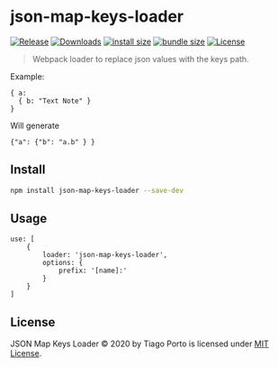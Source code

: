 # json-map-keys-loader

[![Release](https://img.shields.io/npm/v/json-map-keys-loader.svg?style=flat-square&label=release)](https://github.com/tiagoporto/json-map-keys/releases)
[![Downloads](https://img.shields.io/npm/dt/json-map-keys-loader.svg?logo=npm&style=flat-square)](https://www.npmjs.com/package/json-map-keys-loader)
[![install size](https://packagephobia.now.sh/badge?p=json-map-keys-loader)](https://packagephobia.now.sh/result?p=json-map-keys-loader)
[![bundle size](https://img.shields.io/bundlephobia/min/json-map-keys-loader?style=flat-square&label=bundle%20size)](https://bundlephobia.com/result?p=json-map-keys-loader)
[![License](https://img.shields.io/github/license/tiagoporto/json-map-keys.svg?style=flat-square)](LICENSE)

> Webpack loader to replace json values with the keys path.

Example:

```
{ a:
  { b: "Text Note" }
}
```

Will generate

```
{"a": {"b": "a.b" } }
```

## Install

```sh
npm install json-map-keys-loader --save-dev
```

## Usage

```
use: [
    {
        loader: 'json-map-keys-loader',
        options: {
            prefix: '[name]:'
        }
    }
]
```

## License

JSON Map Keys Loader © 2020 by Tiago Porto is licensed under [MIT License](LICENSE).
